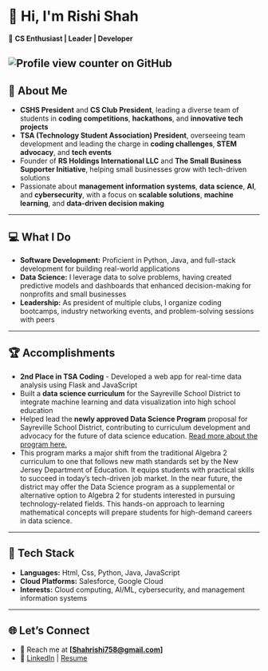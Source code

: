 # 👋 Hi, I'm **Rishi Shah**

🌟 **CS Enthusiast | Leader | Developer**

![Profile view counter on GitHub](https://komarev.com/ghpvc/?username=rishi-shah-1)
---

## 🚀 **About Me**
- **CSHS President** and **CS Club President**, leading a diverse team of students in **coding competitions**, **hackathons**, and **innovative tech projects**
- **TSA (Technology Student Association) President**, overseeing team development and leading the charge in **coding challenges**, **STEM advocacy**, and **tech events**
- Founder of **RS Holdings International LLC** and **The Small Business Supporter Initiative**, helping small businesses grow with tech-driven solutions
- Passionate about **management information systems**, **data science**, **AI**, and **cybersecurity**, with a focus on **scalable solutions**, **machine learning**, and **data-driven decision making**

---

## 💻 **What I Do**
- **Software Development:** Proficient in Python, Java, and full-stack development for building real-world applications
- **Data Science:** I leverage data to solve problems, having created predictive models and dashboards that enhanced decision-making for nonprofits and small businesses
- **Leadership:** As president of multiple clubs, I organize coding bootcamps, industry networking events, and problem-solving sessions with peers

---

## 🏆 **Accomplishments**
- **2nd Place in TSA Coding** - Developed a web app for real-time data analysis using Flask and JavaScript
- Built a **data science curriculum** for the Sayreville School District to integrate machine learning and data visualization into high school education
- Helped lead the **newly approved Data Science Program** proposal for Sayreville School District, contributing to curriculum development and advocacy for the future of data science education. [Read more about the program here.](https://echolites.net/4723/features/newly-approved-proposal-sayreville-school-districts-data-science-program/)
- This program marks a major shift from the traditional Algebra 2 curriculum to one that follows new math standards set by the New Jersey Department of Education. It equips students with practical skills to succeed in today’s tech-driven job market. In the near future, the district may offer the Data Science program as a supplemental or alternative option to Algebra 2 for students interested in pursuing technology-related fields. This hands-on approach to learning mathematical concepts will prepare students for high-demand careers in data science.

---



## 📂 **Tech Stack**
- **Languages:** Html, Css, Python, Java, JavaScript  
- **Cloud Platforms:** Salesforce, Google Cloud  
- **Interests:** Cloud computing, AI/ML, cybersecurity, and management information systems

---

## 🌐 **Let’s Connect**
- 💌 Reach me at **[Shahrishi758@gmail.com]**
- 🔗 [LinkedIn](https://www.linkedin.com/in/therealrishishah/) | [Resume](https://drive.google.com/file/d/1GCqMswXH6luxSxlqIlefFSOigl9JEbgy/view?usp=sharing)
